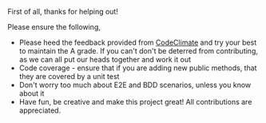 First of all, thanks for helping out!

Please ensure the following, 

- Please heed the feedback provided from [CodeClimate](https://codeclimate.com/github/RTCFly/RTCFly) and try your best to maintain the A grade. If you can't don't be deterred from contributing, as we can all put our heads together and work it out
- Code coverage - ensure that if you are adding new public methods, that they are covered by a unit test
- Don't worry too much about E2E and BDD scenarios, unless you know about it
- Have fun, be creative and make this project great! All contributions are appreciated. 
